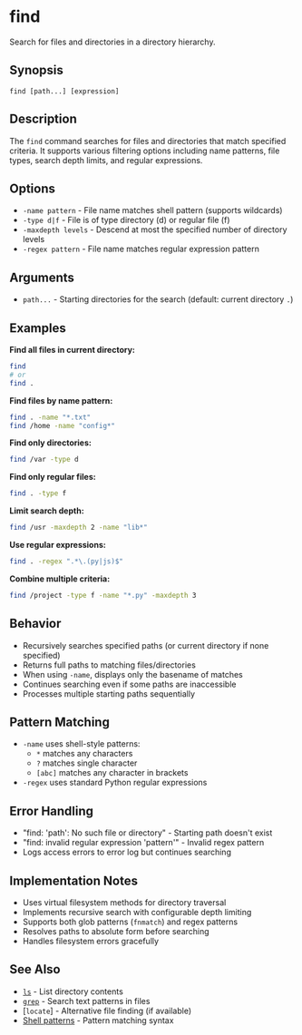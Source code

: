 # find

Search for files and directories in a directory hierarchy.

## Synopsis

```
find [path...] [expression]
```

## Description

The `find` command searches for files and directories that match specified criteria. It supports various filtering options including name patterns, file types, search depth limits, and regular expressions.

## Options

- `-name pattern` - File name matches shell pattern (supports wildcards)
- `-type d|f` - File is of type directory (d) or regular file (f)
- `-maxdepth levels` - Descend at most the specified number of directory levels
- `-regex pattern` - File name matches regular expression pattern

## Arguments

- `path...` - Starting directories for the search (default: current directory `.`)

## Examples

**Find all files in current directory:**
```bash
find
# or
find .
```

**Find files by name pattern:**
```bash
find . -name "*.txt"
find /home -name "config*"
```

**Find only directories:**
```bash
find /var -type d
```

**Find only regular files:**
```bash
find . -type f
```

**Limit search depth:**
```bash
find /usr -maxdepth 2 -name "lib*"
```

**Use regular expressions:**
```bash
find . -regex ".*\.(py|js)$"
```

**Combine multiple criteria:**
```bash
find /project -type f -name "*.py" -maxdepth 3
```

## Behavior

- Recursively searches specified paths (or current directory if none specified)
- Returns full paths to matching files/directories
- When using `-name`, displays only the basename of matches
- Continues searching even if some paths are inaccessible
- Processes multiple starting paths sequentially

## Pattern Matching

- `-name` uses shell-style patterns:
  - `*` matches any characters
  - `?` matches single character  
  - `[abc]` matches any character in brackets
- `-regex` uses standard Python regular expressions

## Error Handling

- "find: 'path': No such file or directory" - Starting path doesn't exist
- "find: invalid regular expression 'pattern'" - Invalid regex pattern
- Logs access errors to error log but continues searching

## Implementation Notes

- Uses virtual filesystem methods for directory traversal
- Implements recursive search with configurable depth limiting
- Supports both glob patterns (`fnmatch`) and regex patterns
- Resolves paths to absolute form before searching
- Handles filesystem errors gracefully

## See Also

- [`ls`](../navigation/ls.md) - List directory contents
- [`grep`](../text/grep.md) - Search text patterns in files
- [`locate`] - Alternative file finding (if available)
- [Shell patterns](../../README.md#patterns) - Pattern matching syntax